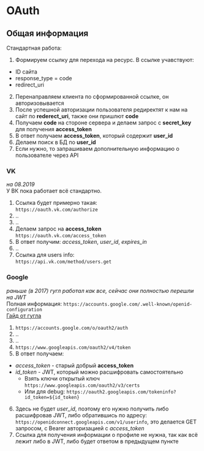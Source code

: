 
# OAuth

## Общая информация  
Стандартная работа:  
1. Формируем ссылку для перехода на ресурс. В ссылке учавствуют:
- ID сайта
- response_type = code
- redirect_uri
2. Перенаправляем клиента по сформированной ссылке, он авторизовывается  
3. После успешной авторизации пользователя редиректят к нам на сайт по **rederect_uri**, также они пришлют **code**
4. Получаем **code** на стороне сервера и делаем запрос с **secret_key** для получения **access_token**   
5. В ответ получаем **access_token**, который содержит **user_id**
6. Делаем поиск в БД по **user_id**
7. Если нужно, то запрашиваем дополнительную информацию о пользователе через API


### VK  
_на 08.2019_  
У ВК пока работает всё стандартно.
1. Ссылка будет примерно такая:  
```https://oauth.vk.com/authorize```
2. ..
3. ..
4. Делаем запрос на  **access_token**  
```https://oauth.vk.com/access_token```
5. В ответ получим: _access_token_, _user_id_, _expires_in_
6. ..
7. Ссылка для users info:  
```https://api.vk.com/method/users.get```


### Google
_раньше (в 2017) гугл работал как все, сейчас они полностью перешли на JWT_  
Полная информация: ```https://accounts.google.com/.well-known/openid-configuration```   
[Гайд от гугла ](https://developers.google.com/identity/protocols/OpenIDConnect?hl=ru#discovery)
1. ```https://accounts.google.com/o/oauth2/auth```
2. ..
3. ..
4. ```https://www.googleapis.com/oauth2/v4/token```
5. В ответ получаем: 
- _access_token_ - старый добрый **access_token** 
- _id_token_ - JWT, который можно расшифровать самостоятельно  
    - Взять ключи открытый ключ ```https://www.googleapis.com/oauth2/v3/certs```
    - Или для debug:  ```https://oauth2.googleapis.com/tokeninfo?id_token=${id_token}```
6. Здесь не будет _user_id_, поэтому его нужно получить либо расшифровав JWT, либо обратившись по адресу:  ```https://openidconnect.googleapis.com/v1/userinfo```, это делается GET запросом, с Bearer авторизацией с _access_token_
7. Ссылка для получения информации о профиле не нужна, так как всё лежит либо в JWT, либо будет ответом в предыдущем пункте

### 